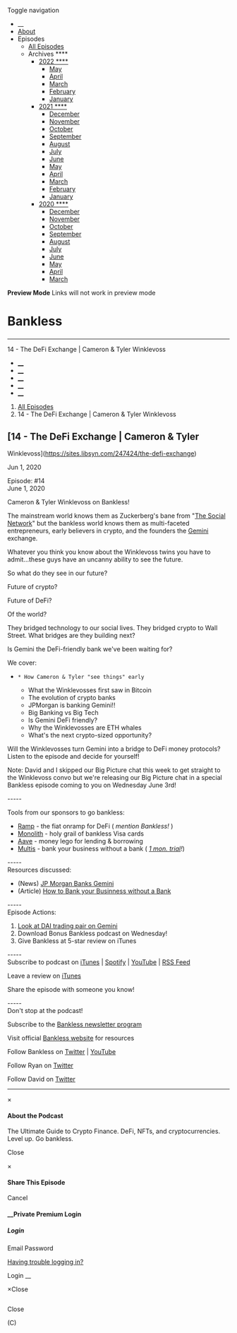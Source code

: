 Toggle navigation [](/247424 "Home Page")

  * __
  * [About]()
  * Episodes 
    * [All Episodes](/247424)
    * Archives ****
      * [2022 ****](/247424/2022)
        * [May](/247424/2022/05)
        * [April](/247424/2022/04)
        * [March](/247424/2022/03)
        * [February](/247424/2022/02)
        * [January](/247424/2022/01)
      * [2021 ****](/247424/2021)
        * [December](/247424/2021/12)
        * [November](/247424/2021/11)
        * [October](/247424/2021/10)
        * [September](/247424/2021/09)
        * [August](/247424/2021/08)
        * [July](/247424/2021/07)
        * [June](/247424/2021/06)
        * [May](/247424/2021/05)
        * [April](/247424/2021/04)
        * [March](/247424/2021/03)
        * [February](/247424/2021/02)
        * [January](/247424/2021/01)
      * [2020 ****](/247424/2020)
        * [December](/247424/2020/12)
        * [November](/247424/2020/11)
        * [October](/247424/2020/10)
        * [September](/247424/2020/09)
        * [August](/247424/2020/08)
        * [July](/247424/2020/07)
        * [June](/247424/2020/06)
        * [May](/247424/2020/05)
        * [April](/247424/2020/04)
        * [March](/247424/2020/03)

**Preview Mode** Links will not work in preview mode

# Bankless

###

* * *

14 - The DeFi Exchange | Cameron & Tyler Winklevoss

  * [__](http://twitter.com/banklesshq "Visit Us on Twitter")
  * [__](mailto:ryan@mythos.capital "Email This Podcast")
  * [__](http://feeds.libsyn.com/247424/rss "Subscribe to RSS Feed")
  * [__](https://podcasts.apple.com/us/podcast/bankless/id1499409058?ls=1 "Listen on Apple Podcasts")
  * [__](https://open.spotify.com/show/41TNnXSv5ExcQSzEGLlGhy "Listen on Spotify")

  1. [All Episodes](/247424)
  2. 14 - The DeFi Exchange | Cameron & Tyler Winklevoss

## [14 - The DeFi Exchange | Cameron & Tyler
Winklevoss](https://sites.libsyn.com/247424/the-defi-exchange)

Jun 1, 2020

Episode: #14  
June 1, 2020

Cameron & Tyler Winklevoss on Bankless!

The mainstream world knows them as Zuckerberg's bane from "[The Social
Network](https://en.wikipedia.org/wiki/The_Social_Network)" but the bankless
world knows them as multi-faceted entrepreneurs, early believers in crypto,
and the founders the [Gemini](https://gemini.com/) exchange.

Whatever you think you know about the Winklevoss twins you have to
admit...these guys have an uncanny ability to see the future.

So what do they see in our future?

Future of crypto?

Future of DeFi?  
  
Of the world?

They bridged technology to our social lives. They bridged crypto to Wall
Street. What bridges are they building next?

Is Gemini the DeFi-friendly bank we've been waiting for?

We cover:

  *     * How Cameron & Tyler "see things" early
    * What the Winklevosses first saw in Bitcoin
    * The evolution of crypto banks
    * JPMorgan is banking Gemini!!
    * Big Banking vs Big Tech
    * Is Gemini DeFi friendly?
    * Why the Winklevosses are ETH whales
    * What's the next crypto-sized opportunity?

Will the Winklevosses turn Gemini into a bridge to DeFi money protocols?
Listen to the episode and decide for yourself!

Note: David and I skipped our Big Picture chat this week to get straight to
the Winklevoss convo but we're releasing our Big Picture chat in a special
Bankless episode coming to you on Wednesday June 3rd!

\-----

Tools from our sponsors to go bankless:

  * [Ramp](https://ramp.network/) \- the fiat onramp for DeFi ( _mention Bankless!_ )
  * [Monolith](https://monolith.xyz/) \- holy grail of bankless Visa cards
  * [Aave](https://aave.com/) \- money lego for lending & borrowing
  * [Multis](http://www.multis.co/) \- bank your business without a bank ( _[1 mon. trial](https://multis.co/)!_)

\-----  
Resources discussed:

  * (News) [ JP Morgan Banks Gemini](https://www.coindesk.com/coinbase-gemini-first-crypto-exchange-customers-jpmorgan-bank-report)
  * (Article) [ How to Bank your Businness without a Bank](https://bankless.substack.com/p/how-to-bank-your-business-without)

\-----  
Episode Actions:

  1. [Look at DAI trading pair on Gemini](https://gemini.com/)
  2. Download Bonus Bankless podcast on Wednesday!
  3. Give Bankless at 5-star review on iTunes

\-----  
Subscribe to podcast on
[iTunes](https://podcasts.apple.com/us/podcast/bankless/id1499409058) |
[Spotify](https://open.spotify.com/show/41TNnXSv5ExcQSzEGLlGhy) |
[YouTube](https://www.youtube.com/c/bankless) | [RSS
Feed](http://podcast.banklesshq.com/)

Leave a review on
[iTunes](https://podcasts.apple.com/us/podcast/bankless/id1499409058)

Share the episode with someone you know!

\-----  
Don't stop at the podcast!

Subscribe to the [Bankless newsletter program](http://bankless.substack.com/)

Visit official [Bankless website](http://banklesshq.com/) for resources

Follow Bankless on [Twitter](https://twitter.com/BanklessHQ) |
[YouTube](https://www.youtube.com/c/bankless)

Follow Ryan on [Twitter](https://twitter.com/ryansadams)

Follow David on [Twitter](https://twitter.com/TrustlessState)

* * *

×

#### About the Podcast

The Ultimate Guide to Crypto Finance. DeFi, NFTs, and cryptocurrencies. Level
up. Go bankless.

Close

×

#### Share This Episode

Cancel

#### __Private Premium Login

##### Login

Email Password

[Having trouble logging in?](')

Login __

×Close

![]()

Close

(C)

